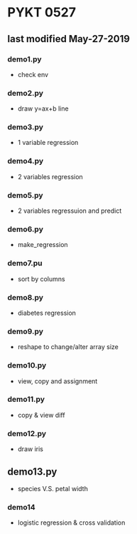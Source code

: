 # PYKT 0527
## last modified May-27-2019

### demo1.py
* check env

### demo2.py
* draw y=ax+b line

### demo3.py
* 1 variable regression

### demo4.py
* 2 variables regression

### demo5.py
* 2 variables regressuion and predict

### demo6.py
* make_regression

### demo7.pu
* sort by columns

### demo8.py
* diabetes regression

### demo9.py
* reshape to change/alter array size

### demo10.py
* view, copy and assignment

### demo11.py
* copy & view diff

### demo12.py
* draw iris

## demo13.py
* species V.S. petal width

### demo14
* logistic regression & cross validation